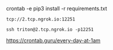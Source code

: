 


crontab -e
pip3 install -r requirements.txt


	tcp://2.tcp.ngrok.io:12251

	ssh triton@2.tcp.ngrok.io -p12251


https://crontab.guru/every-day-at-1am